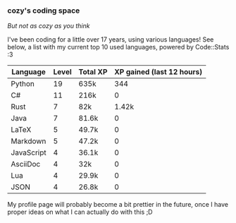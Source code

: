 ### cozy's coding space
*But not as cozy as you think*

I've been coding for a little over 17 years, using various languages! See below, a list with my current top 10 used languages, powered by Code::Stats :3
    
| Language | Level | Total XP | XP gained (last 12 hours) |
| --- | --- | --- | --- |
| Python | 19 | 635k | 344 |
| C# | 11 | 216k | 0 |
| Rust | 7 | 82k | 1.42k |
| Java | 7 | 81.6k | 0 |
| LaTeX | 5 | 49.7k | 0 |
| Markdown | 5 | 47.2k | 0 |
| JavaScript | 4 | 36.1k | 0 |
| AsciiDoc | 4 | 32k | 0 |
| Lua | 4 | 29.9k | 0 |
| JSON | 4 | 26.8k | 0 |
    
My profile page will probably become a bit prettier in the future, once I have proper ideas on what I can actually do with this ;D